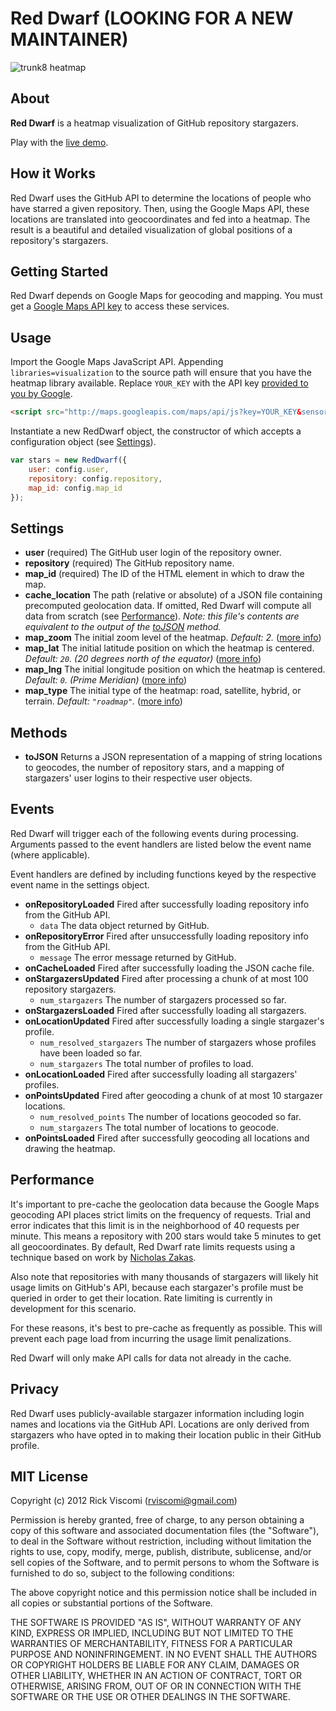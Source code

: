Red Dwarf (LOOKING FOR A NEW MAINTAINER)
=========

![trunk8 heatmap](http://jrvis.com/red-dwarf/img/trunk8-heatmap.jpg)

About
-----
**Red Dwarf** is a heatmap visualization of GitHub repository stargazers.

Play with the [live demo](http://jrvis.com/red-dwarf/?rel=github).

How it Works
------------
Red Dwarf uses the GitHub API to determine the locations of people who have starred a given repository. Then, using the Google Maps API, these locations are translated into geocoordinates and fed into a heatmap. The result is a beautiful and detailed visualization of global positions of a repository's stargazers.

Getting Started
---------------
Red Dwarf depends on Google Maps for geocoding and mapping. You must get a [Google Maps API key](https://developers.google.com/maps/documentation/javascript/tutorial#api_key) to access these services.

Usage
-----
Import the Google Maps JavaScript API. Appending `libraries=visualization` to the source path will ensure that you have the heatmap library available. Replace `YOUR_KEY` with the API key [provided to you by Google](https://developers.google.com/maps/documentation/javascript/tutorial#api_key).

```html
<script src="http://maps.googleapis.com/maps/api/js?key=YOUR_KEY&sensor=false&libraries=visualization"></script>
```

Instantiate a new RedDwarf object, the constructor of which accepts a configuration object (see [Settings](#settings)).

```js
var stars = new RedDwarf({
	user: config.user,
	repository: config.repository,
	map_id: config.map_id
});
```

Settings
--------
* **user** (required)
	The GitHub user login of the repository owner.
* **repository** (required)
	The GitHub repository name.
* **map_id** (required)
	The ID of the HTML element in which to draw the map.
* **cache_location**
	The path (relative or absolute) of a JSON file containing precomputed geolocation data. If omitted, Red Dwarf will compute all data from scratch (see [Performance](#performance)). *Note: this file's contents are equivalent to the output of the [toJSON](#methods) method.*
* **map_zoom** The initial zoom level of the heatmap. *Default: 2.* ([more info](https://developers.google.com/maps/documentation/javascript/tutorial#MapOptions))
* **map_lat** The initial latitude position on which the heatmap is centered. *Default: `20`. (20 degrees north of the equator)* ([more info](https://developers.google.com/maps/documentation/javascript/tutorial#MapOptions))
* **map_lng** The initial longitude position on which the heatmap is centered. *Default: `0`. (Prime Meridian)* ([more info](https://developers.google.com/maps/documentation/javascript/tutorial#MapOptions))
* **map_type** The initial type of the heatmap: road, satellite, hybrid, or terrain. *Default: `"roadmap"`.* ([more info](https://developers.google.com/maps/documentation/javascript/tutorial#MapOptions))

Methods
-------
* **toJSON** Returns a JSON representation of a mapping of string locations to geocodes, the number of repository stars, and a mapping of stargazers' user logins to their respective user objects.

Events
------
Red Dwarf will trigger each of the following events during processing. Arguments passed to the event handlers are listed below the event name (where applicable).

Event handlers are defined by including functions keyed by the respective event name in the settings object.

* **onRepositoryLoaded** Fired after successfully loading repository info from the GitHub API.
	* `data` The data object returned by GitHub.
* **onRepositoryError** Fired after unsuccessfully loading repository info from the GitHub API.
	* `message` The error message returned by GitHub.
* **onCacheLoaded** Fired after successfully loading the JSON cache file.
* **onStargazersUpdated** Fired after processing a chunk of at most 100 repository stargazers.
	* `num_stargazers` The number of stargazers processed so far.
* **onStargazersLoaded** Fired after successfully loading all stargazers.
* **onLocationUpdated** Fired after successfully loading a single stargazer's profile.
	* `num_resolved_stargazers` The number of stargazers whose profiles have been loaded so far.
	* `num_stargazers` The total number of profiles to load.
* **onLocationLoaded** Fired after successfully loading all stargazers' profiles.
* **onPointsUpdated** Fired after geocoding a chunk of at most 10 stargazer locations.
	* `num_resolved_points` The number of locations geocoded so far.
	* `num_stargazers` The total number of locations to geocode.
* **onPointsLoaded** Fired after successfully geocoding all locations and drawing the heatmap.
	
Performance
-----------
It's important to pre-cache the geolocation data because the Google Maps geocoding API places strict limits on the frequency of requests. Trial and error indicates that this limit is in the neighborhood of 40 requests per minute. This means a repository with 200 stars would take 5 minutes to get all geocoordinates. By default, Red Dwarf rate limits requests using a technique based on work by [Nicholas Zakas](http://www.nczonline.net/blog/2009/08/11/timed-array-processing-in-javascript/).

Also note that repositories with many thousands of stargazers will likely hit usage limits on GitHub's API, because each stargazer's profile must be queried in order to get their location. Rate limiting is currently in development for this scenario.

For these reasons, it's best to pre-cache as frequently as possible. This will prevent each page load from incurring the usage limit penalizations.

Red Dwarf will only make API calls for data not already in the cache.

Privacy
-------
Red Dwarf uses publicly-available stargazer information including login names and locations via the GitHub API. Locations are only derived from stargazers who have opted in to making their location public in their GitHub profile.

MIT License
-----------
Copyright (c) 2012 Rick Viscomi (rviscomi@gmail.com)

Permission is hereby granted, free of charge, to any person obtaining a copy of this software and associated documentation files (the "Software"), to deal in the Software without restriction, including without limitation the rights to use, copy, modify, merge, publish, distribute, sublicense, and/or sell copies of the Software, and to permit persons to whom the Software is furnished to do so, subject to the following conditions:

The above copyright notice and this permission notice shall be included in all copies or substantial portions of the Software.

THE SOFTWARE IS PROVIDED "AS IS", WITHOUT WARRANTY OF ANY KIND, EXPRESS OR IMPLIED, INCLUDING BUT NOT LIMITED TO THE WARRANTIES OF MERCHANTABILITY, FITNESS FOR A PARTICULAR PURPOSE AND NONINFRINGEMENT. IN NO EVENT SHALL THE AUTHORS OR COPYRIGHT HOLDERS BE LIABLE FOR ANY CLAIM, DAMAGES OR OTHER LIABILITY, WHETHER IN AN ACTION OF CONTRACT, TORT OR OTHERWISE, ARISING FROM, OUT OF OR IN CONNECTION WITH THE SOFTWARE OR THE USE OR OTHER DEALINGS IN THE SOFTWARE.

